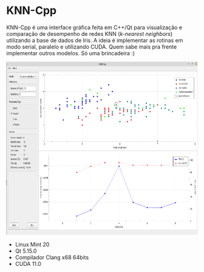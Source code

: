 # KNN-Cpp

KNN-Cpp é uma interface gráfica feita em C++/Qt para visualização e comparação de desempenho de redes KNN (*k-nearest neighbors*) utilizando a base de dados de Iris. A ideia é implementar as rotinas em modo serial, paralelo e utilizando CUDA. Quem sabe mais pra frente implementar outros modelos. Só uma brincadeira :)

<p align="center">
  <img width="800" height="456" src="knnCpp.png">
</p>

- Linux Mint 20
- Qt 5.15.0
- Compilador Clang x68 64bits
- CUDA 11.0